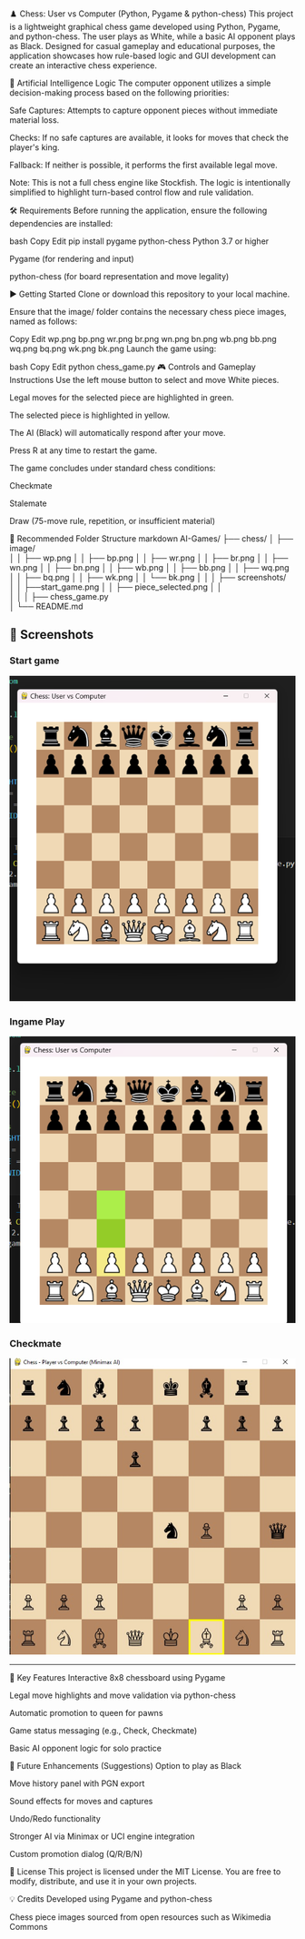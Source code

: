 ♟️ Chess: User vs Computer (Python, Pygame & python-chess)
This project is a lightweight graphical chess game developed using Python, Pygame, and python-chess. The user plays as White, while a basic AI opponent plays as Black. Designed for casual gameplay and educational purposes, the application showcases how rule-based logic and GUI development can create an interactive chess experience.

🧠 Artificial Intelligence Logic
The computer opponent utilizes a simple decision-making process based on the following priorities:

Safe Captures: Attempts to capture opponent pieces without immediate material loss.

Checks: If no safe captures are available, it looks for moves that check the player's king.

Fallback: If neither is possible, it performs the first available legal move.

Note: This is not a full chess engine like Stockfish. The logic is intentionally simplified to highlight turn-based control flow and rule validation.

🛠️ Requirements
Before running the application, ensure the following dependencies are installed:

bash
Copy
Edit
pip install pygame python-chess
Python 3.7 or higher

Pygame (for rendering and input)

python-chess (for board representation and move legality)

▶️ Getting Started
Clone or download this repository to your local machine.

Ensure that the image/ folder contains the necessary chess piece images, named as follows:

Copy
Edit
wp.png  bp.png
wr.png  br.png
wn.png  bn.png
wb.png  bb.png
wq.png  bq.png
wk.png  bk.png
Launch the game using:

bash
Copy
Edit
python chess_game.py
🎮 Controls and Gameplay Instructions
Use the left mouse button to select and move White pieces.

Legal moves for the selected piece are highlighted in green.

The selected piece is highlighted in yellow.

The AI (Black) will automatically respond after your move.

Press R at any time to restart the game.

The game concludes under standard chess conditions:

Checkmate

Stalemate

Draw (75-move rule, repetition, or insufficient material)

📁 Recommended Folder Structure
markdown
AI-Games/
├── chess/
│   ├── image/                  
│   │   ├── wp.png
│   │   ├── bp.png
│   │   ├── wr.png
│   │   ├── br.png
│   │   ├── wn.png
│   │   ├── bn.png
│   │   ├── wb.png
│   │   ├── bb.png
│   │   ├── wq.png
│   │   ├── bq.png
│   │   ├── wk.png
│   │   └── bk.png
│   │
│   ├── screenshots/         
│   │   ├──start_game.png
│   │   ├── piece_selected.png
│   │   
│   │
│   ├── chess_game.py          
│   └── README.md              

## 📸 Screenshots

### **Start game**
![screenshots](./screenshots/start_game.png)

### **Ingame Play**
![screenshots](./screenshots/piece_selected.png)

### **Checkmate**
![screenshots](./screenshots/checkmate_white.png)

---


🚀 Key Features
Interactive 8x8 chessboard using Pygame

Legal move highlights and move validation via python-chess

Automatic promotion to queen for pawns

Game status messaging (e.g., Check, Checkmate)

Basic AI opponent logic for solo practice

🔮 Future Enhancements (Suggestions)
Option to play as Black

Move history panel with PGN export

Sound effects for moves and captures

Undo/Redo functionality

Stronger AI via Minimax or UCI engine integration

Custom promotion dialog (Q/R/B/N)

📜 License
This project is licensed under the MIT License. You are free to modify, distribute, and use it in your own projects.

💡 Credits
Developed using Pygame and python-chess

Chess piece images sourced from open resources such as Wikimedia Commons

